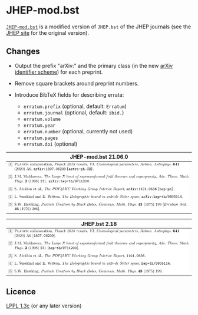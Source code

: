 JHEP-mod.bst
============

[`JHEP-mod.bst`](https://raw.githubusercontent.com/tueda/JHEP-mod.bst/main/JHEP-mod.bst)
is a modified version of `JHEP.bst` of the JHEP journals
(see the [JHEP site](https://jhep.sissa.it/jhep/help/JHEP_TeXclass.jsp) for the original version).


Changes
-------

- Output the prefix "arXiv:" and the primary class
  (in the new [arXiv identifier scheme](https://arxiv.org/help/arxiv_identifier))
  for each preprint.

- Remove square brackets around preprint numbers.

- Introduce BibTeX fields for describing errata:
  - `erratum.prefix` (optional, default: `Erratum`)
  - `erratum.journal` (optional, default: `ibid.`)
  - `erratum.volume`
  - `erratum.year`
  - `erratum.number` (optional, currently not used)
  - `erratum.pages`
  - `erratum.doi` (optional)

| JHEP-mod.bst 21.06.0                            |
| ----------------------------------------------- |
| ![demo-JHEP-mod](docs/images/demo-JHEP-mod.png) |

| JHEP.bst 2.18                                   |
| ----------------------------------------------- |
| ![demo-JHEP](docs/images/demo-JHEP.png)         |


Licence
-------
[LPPL 1.3c](LICENSE) (or any later version)
